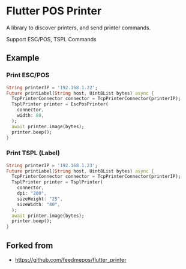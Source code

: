 # Flutter POS Printer 

A library to discover printers, and send printer commands.

Support ESC/POS, TSPL Commands

## Example

### Print ESC/POS
```dart
String printerIP = '192.168.1.22';
Future printLabel(String host, Uint8List bytes) async {
  TcpPrinterConnector connector = TcpPrinterConnector(printerIP);
  TsplPrinter printer = EscPosPrinter(
    connector,
    width: 80,
  );
  await printer.image(bytes);
  printer.beep();
}
```

### Print TSPL (Label)
```dart
String printerIP = '192.168.1.23';
Future printLabel(String host, Uint8List bytes) async {
  TcpPrinterConnector connector = TcpPrinterConnector(printerIP);
  TsplPrinter printer = TsplPrinter(
    connector,
    dpi: "200",
    sizeHeight: "25",
    sizeWidth: "40",
  );
  await printer.image(bytes);
  printer.beep();
}
```

## 
## Forked from
- https://github.com/feedmepos/flutter_printer
